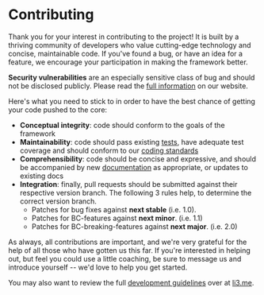 # Contributing

Thank you for your interest in contributing to the project! It is built by a
thriving community of developers who value cutting-edge technology and concise,
maintainable code. If you've found a bug, or have an idea for a feature, we
encourage your participation in making the framework better.

**Security vulnerabilities** are an especially sensitive class of
bug and should not be disclosed publicly. Please read the
[full information](http://li3.me/development#security) on our website.

Here's what you need to stick to in order to have the best chance of getting
your code pushed to the core:

- **Conceptual integrity**: code should conform to the goals of the framework
- **Maintainability**: code should pass existing [tests](http://li3.me/docs/book/specs/1.x/accepted/LSR-2-testing), have adequate test coverage and should conform to our [coding standards](http://li3.me/docs/book/specs/1.x/accepted/LSR-0-coding)
- **Comprehensibility**: code should be concise and expressive, and should be accompanied by new [documentation](http://li3.me/docs/book/specs/1.x/accepted/LSR-1-documenting) as appropriate, or updates to existing docs
- **Integration**: finally, pull requests should be submitted against their respective version branch. The following 3 rules help, to determine the correct version branch.
	- Patches for bug fixes against **next stable** (i.e. 1.0).
	- Patches for BC-features against **next minor**. (i.e. 1.1)
	- Patches for BC-breaking-features against **next major**. (i.e. 2.0)

As always, all contributions are important, and we're very grateful for the help
of all those who have gotten us this far. If you're interested in helping out,
but feel you could use a little coaching, be sure to message us and
introduce yourself -- we'd love to help you get started.

You may also want to review the full [development guidelines](http://li3.me/development) over at [li3.me](http://li3.me/).
